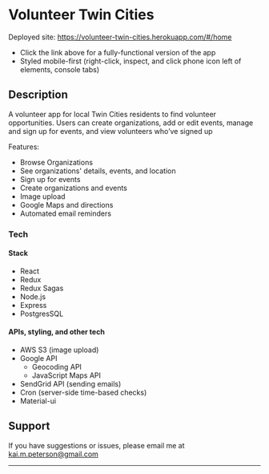 # Volunteer Twin Cities

Deployed site: https://volunteer-twin-cities.herokuapp.com/#/home
- Click the link above for a fully-functional version of the app
- Styled mobile-first (right-click, inspect, and click phone icon left of elements, console tabs)


## Description

A volunteer app for local Twin Cities residents to find volunteer opportunities. Users can create organizations, add or edit events, manage and sign up for events, and view volunteers who’ve signed up

Features:
- Browse Organizations
- See organizations' details, events, and location
- Sign up for events
- Create organizations and events
- Image upload
- Google Maps and directions
- Automated email reminders

### Tech

#### Stack
- React
- Redux
- Redux Sagas
- Node.js
- Express
- PostgresSQL

#### APIs, styling, and other tech
- AWS S3 (image upload)
- Google API
  - Geocoding API
  - JavaScript Maps API
- SendGrid API (sending emails)
- Cron (server-side time-based checks)
- Material-ui

## Support
If you have suggestions or issues, please email me at kai.m.peterson@gmail.com

---
